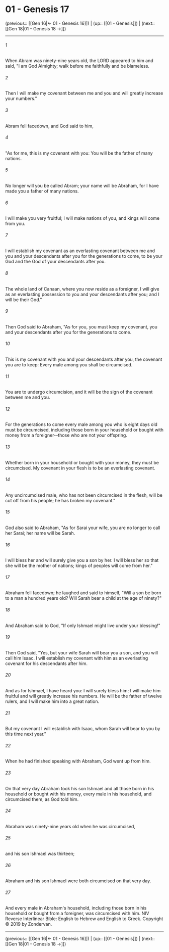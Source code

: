 # 01 - Genesis 17

(previous:: [[Gen 16|← 01 - Genesis 16]]) | (up:: [[01 - Genesis]]) | (next:: [[Gen 18|01 - Genesis 18 →]])

***


###### 1 
When Abram was ninety-nine years old, the LORD appeared to him and said, "I am God Almighty; walk before me faithfully and be blameless. 

###### 2 
Then I will make my covenant between me and you and will greatly increase your numbers." 

###### 3 
Abram fell facedown, and God said to him, 

###### 4 
"As for me, this is my covenant with you: You will be the father of many nations. 

###### 5 
No longer will you be called Abram; your name will be Abraham, for I have made you a father of many nations. 

###### 6 
I will make you very fruitful; I will make nations of you, and kings will come from you. 

###### 7 
I will establish my covenant as an everlasting covenant between me and you and your descendants after you for the generations to come, to be your God and the God of your descendants after you. 

###### 8 
The whole land of Canaan, where you now reside as a foreigner, I will give as an everlasting possession to you and your descendants after you; and I will be their God." 

###### 9 
Then God said to Abraham, "As for you, you must keep my covenant, you and your descendants after you for the generations to come. 

###### 10 
This is my covenant with you and your descendants after you, the covenant you are to keep: Every male among you shall be circumcised. 

###### 11 
You are to undergo circumcision, and it will be the sign of the covenant between me and you. 

###### 12 
For the generations to come every male among you who is eight days old must be circumcised, including those born in your household or bought with money from a foreigner--those who are not your offspring. 

###### 13 
Whether born in your household or bought with your money, they must be circumcised. My covenant in your flesh is to be an everlasting covenant. 

###### 14 
Any uncircumcised male, who has not been circumcised in the flesh, will be cut off from his people; he has broken my covenant." 

###### 15 
God also said to Abraham, "As for Sarai your wife, you are no longer to call her Sarai; her name will be Sarah. 

###### 16 
I will bless her and will surely give you a son by her. I will bless her so that she will be the mother of nations; kings of peoples will come from her." 

###### 17 
Abraham fell facedown; he laughed and said to himself, "Will a son be born to a man a hundred years old? Will Sarah bear a child at the age of ninety?" 

###### 18 
And Abraham said to God, "If only Ishmael might live under your blessing!" 

###### 19 
Then God said, "Yes, but your wife Sarah will bear you a son, and you will call him Isaac. I will establish my covenant with him as an everlasting covenant for his descendants after him. 

###### 20 
And as for Ishmael, I have heard you: I will surely bless him; I will make him fruitful and will greatly increase his numbers. He will be the father of twelve rulers, and I will make him into a great nation. 

###### 21 
But my covenant I will establish with Isaac, whom Sarah will bear to you by this time next year." 

###### 22 
When he had finished speaking with Abraham, God went up from him. 

###### 23 
On that very day Abraham took his son Ishmael and all those born in his household or bought with his money, every male in his household, and circumcised them, as God told him. 

###### 24 
Abraham was ninety-nine years old when he was circumcised, 

###### 25 
and his son Ishmael was thirteen; 

###### 26 
Abraham and his son Ishmael were both circumcised on that very day. 

###### 27 
And every male in Abraham's household, including those born in his household or bought from a foreigner, was circumcised with him. NIV Reverse Interlinear Bible: English to Hebrew and English to Greek. Copyright © 2019 by Zondervan.

***

(previous:: [[Gen 16|← 01 - Genesis 16]]) | (up:: [[01 - Genesis]]) | (next:: [[Gen 18|01 - Genesis 18 →]])
